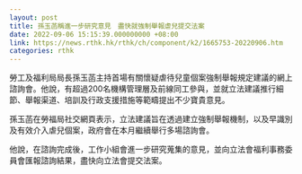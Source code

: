 ```yaml
---
layout: post
title: 孫玉菡稱進一步研究意見　盡快就強制舉報虐兒提交法案
date: 2022-09-06 15:15:39.000000000 +08:00
link: https://news.rthk.hk/rthk/ch/component/k2/1665753-20220906.htm
categories: rthk
---
```


勞工及福利局局長孫玉菡主持首場有關懷疑虐待兒童個案強制舉報規定建議的網上諮詢會。他說，有超過200名機構管理層及前線同工參與，並就立法建議推行細節、舉報渠道、培訓及行政支援措施等範疇提出不少寶貴意見。

孫玉菡在勞福局社交網頁表示，立法建議旨在透過建立強制舉報機制，以及早識別及有效介入虐兒個案，政府會在本月繼續舉行多場諮詢會。

他說，在諮詢完成後，工作小組會進一步研究蒐集的意見，並向立法會福利事務委員會匯報諮詢結果，盡快向立法會提交法案。
